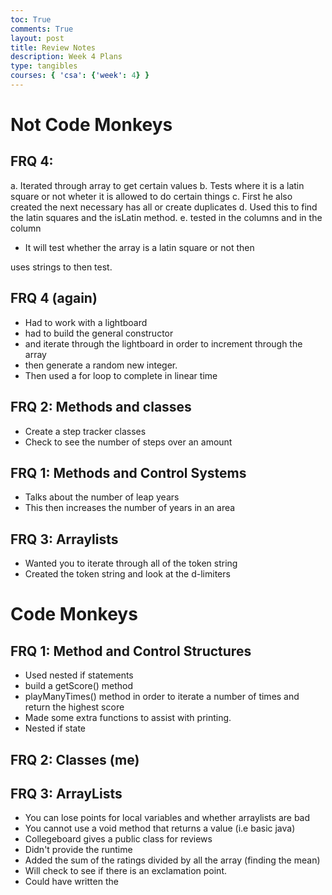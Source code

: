 ```yaml
---
toc: True
comments: True
layout: post
title: Review Notes
description: Week 4 Plans
type: tangibles
courses: { 'csa': {'week': 4} }
---
```



# Not Code Monkeys
## FRQ 4:
a. Iterated through array to get certain values
b. Tests where it is a latin square or not wheter it is allowed to do certain things
c. First he also created the next necessary has all or create duplicates
d. Used this to find the latin squares and the isLatin method.
e. tested in the columns and in the column
- It will test whether the array is a latin square or not then
  
uses strings to then test.

## FRQ 4 (again)
- Had to work with a lightboard
- had to build the general constructor
- and iterate through the lightboard in order to increment through the array
- then generate a random new integer. 
- Then used a for loop to complete in linear time

## FRQ 2: Methods and classes
- Create a step tracker classes
- Check to see the number of steps over an amount

## FRQ 1: Methods and Control Systems
- Talks about the number of leap years
- This then increases the number of years in an area


## FRQ 3: Arraylists
- Wanted you to iterate through all of the token string
- Created the token string and look at the d-limiters


# Code Monkeys
## FRQ 1: Method and Control Structures
- Used nested if statements
- build a getScore() method
- playManyTimes() method in order to iterate a number of times and return the highest score
- Made some extra functions to assist with printing.
- Nested if state

## FRQ 2: Classes (me)

## FRQ 3: ArrayLists
- You can lose points for local variables and whether arraylists are bad
- You cannot use a void method that returns a value (i.e basic java)
- Collegeboard gives a public class for reviews
- Didn't provide the runtime
- Added the sum of the ratings divided by all the array (finding the mean)
- Will check to see if there is an exclamation point. 
- Could have written the 
